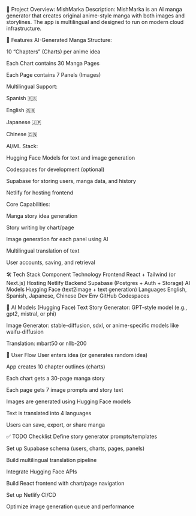 📝 Project Overview: MishMarka
Description:
MishMarka is an AI manga generator that creates original anime-style manga with both images and storylines. The app is multilingual and designed to run on modern cloud infrastructure.

🔧 Features
AI-Generated Manga Structure:

10 “Chapters” (Charts) per anime idea

Each Chart contains 30 Manga Pages

Each Page contains 7 Panels (Images)

Multilingual Support:

Spanish 🇪🇸

English 🇬🇧

Japanese 🇯🇵

Chinese 🇨🇳

AI/ML Stack:

Hugging Face Models for text and image generation

Codespaces for development (optional)

Supabase for storing users, manga data, and history

Netlify for hosting frontend

Core Capabilities:

Manga story idea generation

Story writing by chart/page

Image generation for each panel using AI

Multilingual translation of text

User accounts, saving, and retrieval

🛠️ Tech Stack
Component	Technology
Frontend	React + Tailwind (or Next.js)
Hosting	Netlify
Backend	Supabase (Postgres + Auth + Storage)
AI Models	Hugging Face (text2image + text generation)
Languages	English, Spanish, Japanese, Chinese
Dev Env	GitHub Codespaces

🧠 AI Models (Hugging Face)
Text Story Generator: GPT-style model (e.g., gpt2, mistral, or phi)

Image Generator: stable-diffusion, sdxl, or anime-specific models like waifu-diffusion

Translation: mbart50 or nllb-200

🚀 User Flow
User enters idea (or generates random idea)

App creates 10 chapter outlines (charts)

Each chart gets a 30-page manga story

Each page gets 7 image prompts and story text

Images are generated using Hugging Face models

Text is translated into 4 languages

Users can save, export, or share manga

✅ TODO Checklist
 Define story generator prompts/templates

 Set up Supabase schema (users, charts, pages, panels)

 Build multilingual translation pipeline

 Integrate Hugging Face APIs

 Build React frontend with chart/page navigation

 Set up Netlify CI/CD

 Optimize image generation queue and performance

